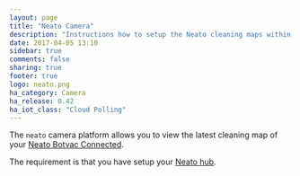 ```yaml
---
layout: page
title: "Neato Camera"
description: "Instructions how to setup the Neato cleaning maps within Home Assistant."
date: 2017-04-05 13:10
sidebar: true
comments: false
sharing: true
footer: true
logo: neato.png
ha_category: Camera
ha_release: 0.42
ha_iot_class: "Cloud Polling"
---
```



The `neato` camera platform allows you to view the latest cleaning map of your [Neato Botvac Connected](https://www.neatorobotics.com/robot-vacuum/botvac-connected-series/botvac-connected/).

The requirement is that you have setup your [Neato hub](/components/neato/).

